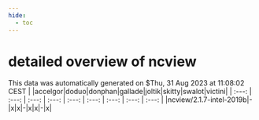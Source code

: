 ```yaml
---
hide:
  - toc
---
```


detailed overview of ncview
===========================


This data was automatically generated on $Thu, 31 Aug 2023 at 11:08:02 CEST
| |accelgor|doduo|donphan|gallade|joltik|skitty|swalot|victini|
| :---: | :---: | :---: | :---: | :---: | :---: | :---: | :---: | :---: |
|ncview/2.1.7-intel-2019b|-|x|x|-|x|x|-|x|
